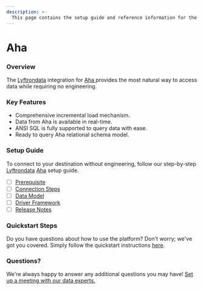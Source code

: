 ```yaml
---
description: >-
  This page contains the setup guide and reference information for the Aha source connector.
---
```


# Aha

### Overview

The [Lyftrondata](https://www.lyftrondata.com/) integration for [Aha](https://www.lyftrondata.com/integration/aha/)[ ](https://www.lyftrondata.com/integration/aha/)provides the most natural way to access data while requiring no engineering.

### Key Features

* Comprehensive incremental load mechanism.
* Data from Aha is available in real-time.&#x20;
* ANSI SQL is fully supported to query data with ease.
* Ready to query Aha relational schema model.

### Setup Guide

To connect to your destination without engineering, follow our step-by-step [Lyftrondata](https://www.lyftrondata.com/)  [Aha](https://www.lyftrondata.com/integration/aha/) setup guide.

* [ ] [Prerequisite](../../business-analytics/aha/prerequisite.md)
* [ ] [Connection Steps](../../business-analytics/aha/connection-steps.md)
* [ ] [Data Model](../../business-analytics/aha/data-model/)
* [ ] [Driver Framework](../../business-analytics/aha/driver-framework/)
* [ ] [Release Notes](../../business-analytics/aha/release-notes.md)

### Quickstart Steps

Do you have questions about how to use the platform? Don't worry; we've got you covered. Simply follow the quickstart instructions [here](../../../quickstart-steps.md).

### Questions? <a href="#questions" id="questions"></a>

We're always happy to answer any additional questions you may have! [Set up a meeting with our data experts.](https://www.lyftrondata.com/book-a-meeting/)

